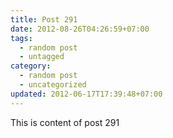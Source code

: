 ```yaml
---
title: Post 291
date: 2012-08-26T04:26:59+07:00
tags:
  - random post
  - untagged
category:
  - random post
  - uncategorized
updated: 2012-06-17T17:39:48+07:00
---
```

This is content of post 291